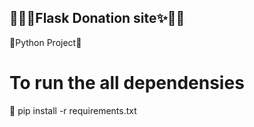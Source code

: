 ## 🐱‍🏍✨Flask Donation site✨🐱‍🏍

🐍Python Project🐍

# To run the all dependensies
📌 pip install -r requirements.txt
